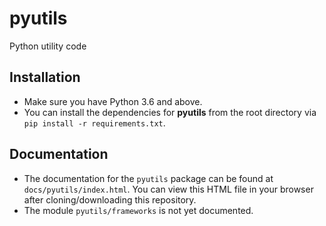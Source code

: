 # pyutils
Python utility code

## Installation
- Make sure you have Python 3.6 and above.
- You can install the dependencies for **pyutils** from the root directory via `pip install -r requirements.txt`.

## Documentation
- The documentation for the `pyutils` package can be found at `docs/pyutils/index.html`. You can view this HTML file in your browser after cloning/downloading this repository.
- The module `pyutils/frameworks` is not yet documented.